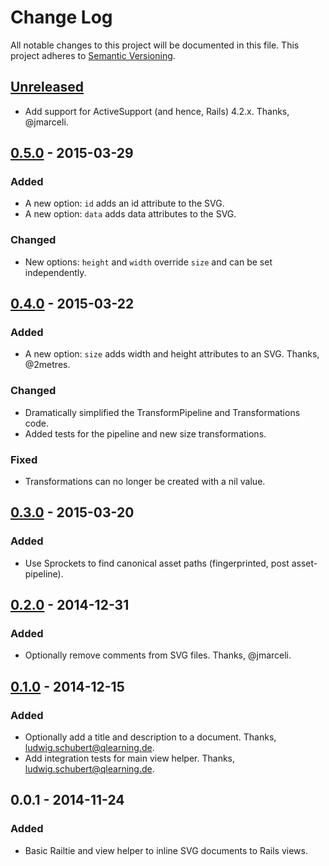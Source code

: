 # Change Log
All notable changes to this project will be documented in this file.
This project adheres to [Semantic Versioning](http://semver.org/).

## [Unreleased][unreleased]
- Add support for ActiveSupport (and hence, Rails) 4.2.x. Thanks, @jmarceli.

## [0.5.0] - 2015-03-29
### Added
- A new option: `id` adds an id attribute to the SVG.
- A new option: `data` adds data attributes to the SVG.

### Changed
- New options: `height` and `width` override `size` and can be set independently.

## [0.4.0] - 2015-03-22
### Added
- A new option: `size` adds width and height attributes to an SVG. Thanks, @2metres.

### Changed
- Dramatically simplified the TransformPipeline and Transformations code.
- Added tests for the pipeline and new size transformations.

### Fixed
- Transformations can no longer be created with a nil value.

## [0.3.0] - 2015-03-20
### Added
- Use Sprockets to find canonical asset paths (fingerprinted, post asset-pipeline).

## [0.2.0] - 2014-12-31
### Added
- Optionally remove comments from SVG files. Thanks, @jmarceli.

## [0.1.0] - 2014-12-15
### Added
- Optionally add a title and description to a document. Thanks, ludwig.schubert@qlearning.de.
- Add integration tests for main view helper. Thanks, ludwig.schubert@qlearning.de.

## 0.0.1 - 2014-11-24
### Added
- Basic Railtie and view helper to inline SVG documents to Rails views.

[unreleased]: https://github.com/jamesmartin/inline_svg/compare/v0.5.0...HEAD
[0.5.0]: https://github.com/jamesmartin/inline_svg/compare/v0.4.0...v0.5.0
[0.4.0]: https://github.com/jamesmartin/inline_svg/compare/v0.3.0...v0.4.0
[0.3.0]: https://github.com/jamesmartin/inline_svg/compare/v0.2.0...v0.3.0
[0.2.0]: https://github.com/jamesmartin/inline_svg/compare/v0.1.0...v0.2.0
[0.1.0]: https://github.com/jamesmartin/inline_svg/compare/v0.0.1...v0.1.0
